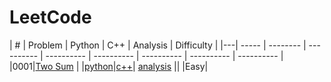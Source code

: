 LeetCode
========
 

| # | Problem | Python | C++ | Analysis | Difficulty |
|---| ----- | -------- | ---------- | ---------- | ---------- | ---------- | ---------- | ---------- |
|0001|[Two Sum](https://leetcode.com/problems/two-sum/) | |[python](./src/0001-Two-Sum/two_sum.py)|[c++](./src/0001-Two-Sum/two_sum.cpp)| [analysis](./src/0001-Two-Sum/README.md) || |Easy|
